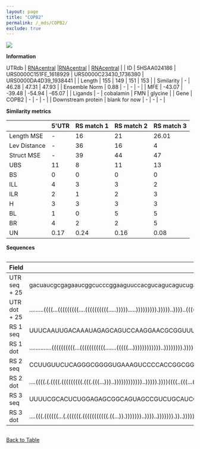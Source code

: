 ```yaml
---
layout: page
title: "COPB2"
permalink: /_mds/COPB2/
exclude: true
---
```




![](../../alns_9.28.22/aln_5HSAA024186_0.997.png?raw=true)


**Information**
<div style="overflow-x:auto;" markdown="block>
| | 5'UTR       | RS match 1   | RS match 2  | RS match 3 |
| ---- | ----------- | ----------- | ----------- | ----------- |
| Link | <a href="http://utrdb.ba.itb.cnr.it/getutr/5HSAA024186/1" target="_blank" rel="noopener noreferrer">UTRdb</a>   | <a href="https://rnacentral.org/rna/URS0000C151FE/1618929" target="_blank" rel="noopener noreferrer">RNAcentral</a>     |<a href="https://rnacentral.org/rna/URS0000C23430/1736380" target="_blank" rel="noopener noreferrer">RNAcentral</a>  | <a href="https://rnacentral.org/rna/URS0000DA4D39/1938441" target="_blank" rel="noopener noreferrer">RNAcentral</a>   |
| ID | 5HSAA024186     | URS0000C151FE_1618929     | URS0000C23430_1736380     | URS0000DA4D39_1938441     |
| Length | 155     |  149    | 151   |  153    |
| Similarity | - | 46.28 | 47.31 | 47.93 |
| Ensemble Norm | 0.88 | - | - | - |
| MFE | -43.07 | -39.48 | -54.94 | -65.07 |
| Ligands | - | cobalamin | FMN | glycine |
| Gene | COPB2 | - | - | - |
| Downstream protein | blank for now    |    -    | -  | - |
</div>

**Similarity metrics**

| | 5'UTR       | RS match 1   | RS match 2  | RS match 3 |
| ---- | ----------- | ----------- | ----------- | ----------- |
| Length MSE | - | 16 | 21 | 26.01 |
| Lev Distance | - | 36 | 16 | 4 |
| Struct MSE | - | 39 | 44 | 47 |
| UBS| 11 | 8 | 11 | 13 |
| BS | 0 | 0 | 0 | 0 |
| ILL | 4 | 3 | 3 | 2 |
| ILR | 2 | 1 | 2 | 3 |
| H | 3 | 3 | 3 | 3 |
| BL | 1 | 0 | 5 | 5 |
| BR | 4 | 2 | 2 | 5 |
| UN | 0.17 | 0.24 | 0.16 | 0.08 |

**Sequences**


<div style="overflow-x:auto;">

<table>
<colgroup>
<col width="30%" />
<col width="70%" />
</colgroup>
<thead>
<tr class="header">
<th>Field</th>
<th>Description</th>
</tr>
</thead>
<tbody>
<tr>
<td markdown="span">UTR seq + 25 </td>
<td markdown="span"> gacuaucgcgagaaucggcucccggaaguuccacgucagucagucugacggucaguggaucgguggguuuaucucaaggccugaguagccgguaacaaacgaggguucccgggauuggaccgacgcagccATGCCTCTGCGACTTGATATCAAAA </td>
</tr>
<tr>
<td markdown="span">UTR dot + 25  </td>
<td markdown="span"> .........((((...(((((((((....((((((((((.....))))).....))))))))).)))))..))))..((((..(((..((((.(((........))).)))).))))).))..(((((........)))))..............
</td>
</tr>


<tr>
<td markdown="span">RS 1 seq </td>
<td markdown="span"> UUUCAAUUGACAAAUAGAGCAGUCCAAGGAACGCGGUUUAAAUCCGCGGCUGUGCCGCAACUGUGAUUUCCGACUAGUUUUGGAAUAAGCCAGGUCUAUGGACUCGCUUGUAAUACUUCUCUUCGAGCAGAGAGACAUUUAAGAAAUUU
</td>
</tr>


<tr>
<td markdown="span">RS 1 dot </td>
<td markdown="span"> ..............((((((((((...(((((((((((.......(((((...))))))))))))..)))))))).))))))..((((((..((((....)))).))))))......((((((......))))))..............
</td>
</tr>


<tr>
<td markdown="span">RS 2 seq </td>
<td markdown="span"> CCUUGUUCUCAGGGCGGGGUGAAAGUCCCCACCGGCGGUAAGGGUUUUUGCCCAAGCCCGCGAGCGCCCAACGGCAUGUUGCGCCUUAGGGUUAGCAGAUCCGGUGUGAUUCCGGGGCCGACGGUUACAGUCCGGAUGAAAGAGAAUGAGC
</td>
</tr>


<tr>
<td markdown="span">RS 2 dot </td>
<td markdown="span"> ....((((.(.((((.(((((((((.(((.(((...)))..))))))))))))..))))).))))((((..(((...((((((((...(((((....))))))))))))).)))))))...(((.......))).................
</td>
</tr>


<tr>
<td markdown="span">RS 3 seq </td>
<td markdown="span"> UUUUCGCACUCUGGAGAGCGGCAGUAGCCGUCUGCAUCGCAAUGUCGUGCAGAUCCGGCAAGCUGCCCACCGAAGGGGCGCGCGUUCCGCCGUGACGAAUCAACGUCGCCGCGGCAGCGCAAUCUCUCAGGUAUCGAGGACAGAGGGGCCAUG
</td>
</tr>


<tr>
<td markdown="span">RS 3 dot </td>
<td markdown="span"> ....(((.((((((...(.((((((.(((((((((((.((...)).)))))))..))))..))))))).))..))))))).(((((((((.((((((......)))))).)))).)))))..((((((..((.......)).)))))).....
</td>
</tr>

</tbody>
</table>


</div>


[Back to Table](../../display)

